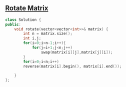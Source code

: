 ## [Rotate Matrix](https://leetcode.com/problems/rotate-image/)
``` cpp
class Solution {
public:
    void rotate(vector<vector<int>>& matrix) {
        int n = matrix.size();
        int i,j;
        for(i=0;i<n-1;i++){
            for(j=i+1;j<n;j++)
                swap(matrix[i][j],matrix[j][i]);
        }
        for(i=0;i<n;i++)
        reverse(matrix[i].begin(), matrix[i].end());
        
    }
};
```
